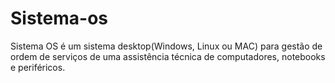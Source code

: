 # Sistema-os
Sistema OS é um sistema desktop(Windows, Linux ou MAC) para gestão de ordem de serviços de uma assistência técnica de computadores, notebooks e periféricos.
